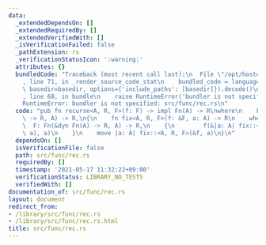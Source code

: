 ```yaml
---
data:
  _extendedDependsOn: []
  _extendedRequiredBy: []
  _extendedVerifiedWith: []
  _isVerificationFailed: false
  _pathExtension: rs
  _verificationStatusIcon: ':warning:'
  attributes: {}
  bundledCode: "Traceback (most recent call last):\n  File \"/opt/hostedtoolcache/Python/3.9.5/x64/lib/python3.9/site-packages/onlinejudge_verify/documentation/build.py\"\
    , line 71, in _render_source_code_stat\n    bundled_code = language.bundle(stat.path,\
    \ basedir=basedir, options={'include_paths': [basedir]}).decode()\n  File \"/opt/hostedtoolcache/Python/3.9.5/x64/lib/python3.9/site-packages/onlinejudge_verify/languages/user_defined.py\"\
    , line 68, in bundle\n    raise RuntimeError('bundler is not specified: {}'.format(path.as_posix()))\n\
    RuntimeError: bundler is not specified: src/func/rec.rs\n"
  code: "pub fn recurse<A, R, F>(f: F) -> impl Fn(A) -> R\nwhere\n    F: Fn(&dyn Fn(A)\
    \ -> R, A) -> R,\n{\n    fn fix<A, R, F>(f: &F, a: A) -> R\n    where\n      \
    \  F: Fn(&dyn Fn(A) -> R, A) -> R,\n    {\n        f(&|a: A| fix::<A, R, F>(f,\
    \ a), a)\n    }\n    move |a: A| fix::<A, R, F>(&f, a)\n}\n"
  dependsOn: []
  isVerificationFile: false
  path: src/func/rec.rs
  requiredBy: []
  timestamp: '2021-05-17 11:32:22+09:00'
  verificationStatus: LIBRARY_NO_TESTS
  verifiedWith: []
documentation_of: src/func/rec.rs
layout: document
redirect_from:
- /library/src/func/rec.rs
- /library/src/func/rec.rs.html
title: src/func/rec.rs
---
```

